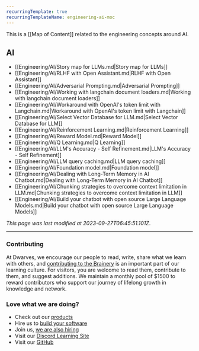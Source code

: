 ```yaml
---
recurringTemplate: true
recurringTemplateName: engineering-ai-moc
---
```


This is a [[Map of Content]] related to the engineering concepts around AI.

## AI

- [[Engineering/AI/Story map for LLMs.md|Story map for LLMs]]
- [[Engineering/AI/RLHF with Open Assistant.md|RLHF with Open Assistant]]
- [[Engineering/AI/Adversarial Prompting.md|Adversarial Prompting]]
- [[Engineering/AI/Working with langchain document loaders.md|Working with langchain document loaders]]
- [[Engineering/AI/Workaround with OpenAI's token limit with Langchain.md|Workaround with OpenAI's token limit with Langchain]]
- [[Engineering/AI/Select Vector Database for LLM.md|Select Vector Database for LLM]]
- [[Engineering/AI/Reinforcement Learning.md|Reinforcement Learning]]
- [[Engineering/AI/Reward Model.md|Reward Model]]
- [[Engineering/AI/Q Learning.md|Q Learning]]
- [[Engineering/AI/LLM's Accuracy - Self Refinement.md|LLM's Accuracy - Self Refinement]]
- [[Engineering/AI/LLM query caching.md|LLM query caching]]
- [[Engineering/AI/Foundation model.md|Foundation model]]
- [[Engineering/AI/Dealing with Long-Term Memory in AI Chatbot.md|Dealing with Long-Term Memory in AI Chatbot]]
- [[Engineering/AI/Chunking strategies to overcome context limitation in LLM.md|Chunking strategies to overcome context limitation in LLM]]
- [[Engineering/AI/Build your chatbot with open source Large Language Models.md|Build your chatbot with open source Large Language Models]]


*This page was last modified at 2023-09-27T06:45:51.101Z*.

---
<!-- CTA -->
### Contributing

At Dwarves, we encourage our people to read, write, share what we learn with others, and [contributing to the Brainery](./CONTRIBUTING.md) is an important part of our learning culture. For visitors, you are welcome to read them, contribute to them, and suggest additions. We maintain a monthly pool of $1500 to reward contributors who support our journey of lifelong growth in knowledge and network.

### Love what we are doing?

- Check out our [products](https://superbits.co)
- Hire us to [build your software](https://d.foundation)
- Join us, [we are also hiring](https://github.com/dwarvesf/WeAreHiring)
- Visit our [Discord Learning Site](https://discord.gg/dzNBpNTVEZ)
- Visit our [GitHub](https://github.com/dwarvesf)
